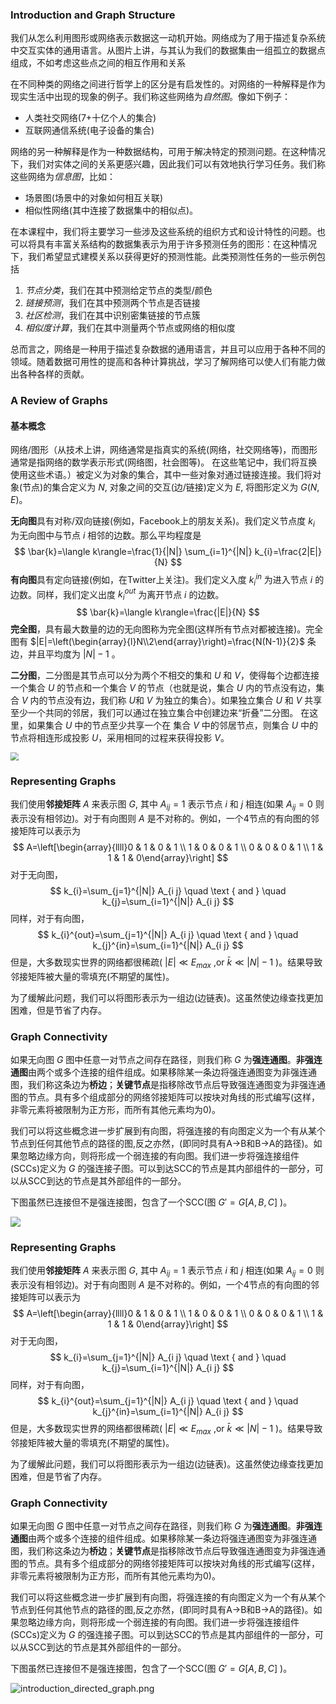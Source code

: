 ### Introduction and Graph Structure

我们从怎么利用图形或网络表示数据这一动机开始。网络成为了用于描述复杂系统中交互实体的通用语言。从图片上讲，与其认为我们的数据集由一组孤立的数据点组成，不如考虑这些点之间的相互作用和关系

在不同种类的网络之间进行哲学上的区分是有启发性的。对网络的一种解释是作为现实生活中出现的现象的例子。我们称这些网络为*自然图*。像如下例子：

- 人类社交网络(7+十亿个人的集合)
- 互联网通信系统(电子设备的集合)

网络的另一种解释是作为一种数据结构，可用于解决特定的预测问题。在这种情况下，我们对实体之间的关系更感兴趣，因此我们可以有效地执行学习任务。我们称这些网络为*信息图*，比如：

- 场景图(场景中的对象如何相互关联)
- 相似性网络(其中连接了数据集中的相似点)。

在本课程中，我们将主要学习一些涉及这些系统的组织方式和设计特性的问题。也可以将具有丰富关系结构的数据集表示为用于许多预测任务的图形：在这种情况下，我们希望显式建模关系以获得更好的预测性能。此类预测性任务的一些示例包括

1. *节点分类*，我们在其中预测给定节点的类型/颜色
2. *链接预测*，我们在其中预测两个节点是否链接
3. *社区检测*，我们在其中识别密集链接的节点簇
4. *相似度计算*，我们在其中测量两个节点或网络的相似度

总而言之，网络是一种用于描述复杂数据的通用语言，并且可以应用于各种不同的领域。随着数据可用性的提高和各种计算挑战，学习了解网络可以使人们有能力做出各种各样的贡献。

### A Review of Graphs

#### 基本概念

网络/图形（从技术上讲，网络通常是指真实的系统(网络，社交网络等)，而图形通常是指网络的数学表示形式(网络图，社会图等)。 在这些笔记中，我们将互换使用这些术语。）被定义为对象的集合，其中一些对象对通过链接连接。我们将对象(节点)的集合定义为 $N$, 对象之间的交互(边/链接)定义为 $E$, 将图形定义为 $G(N,E)$。

**无向图**具有对称/双向链接(例如，Facebook上的朋友关系)。我们定义节点度 $k_{i}$ 为无向图中与节点 $i$ 相邻的边数。那么平均程度是
$$
\bar{k}=\langle k\rangle=\frac{1}{|N|} \sum_{i=1}^{|N|} k_{i}=\frac{2|E|}{N}
$$
**有向图**具有定向链接(例如，在Twitter上关注)。我们定义入度 $k_{i}^{in}$ 为进入节点 $i$ 的边数。同样，我们定义出度 $k_{i}^{out}$ 为离开节点 $i$ 的边数。
$$
\bar{k}=\langle k\rangle=\frac{|E|}{N}
$$
**完全图**，具有最大数量的边的无向图称为完全图(这样所有节点对都被连接)。完全图有 $|E|=\left(\begin{array}{l}N\\2\end{array}\right)=\frac{N(N-1)}{2}$ 条边，并且平均度为 $|N|-1$ 。

**二分图**，二分图是其节点可以分为两个不相交的集和 $U$ 和 $V$，使得每个边都连接一个集合 $U$ 的节点和一个集合 $V$ 的节点（也就是说，集合 $U$ 内的节点没有边，集合 $V$ 内的节点没有边，我们称 $U$和 $V$  为独立的集合）。如果独立集合 $U$ 和 $V$ 共享至少一个共同的邻居，我们可以通过在独立集合中创建边来“折叠”二分图。
在这里，如果集合 $U$ 中的节点至少共享一个在 集合 $V$ 中的邻居节点，则集合 $U$  中的节点将相连形成投影 $U$，采用相同的过程来获得投影 $V$。

<img src="https://i.loli.net/2020/05/16/deuqbZmL42lOBiH.png" style="zoom:80%;" />

### Representing Graphs

我们使用**邻接矩阵** $A$ 来表示图 $G$, 其中 $A_{ij}=1$ 表示节点 $i$ 和 $j$ 相连(如果 $A_{ij}=0$ 则表示没有相邻边)。对于有向图则 $A$ 是不对称的。例如，一个4节点的有向图的邻接矩阵可以表示为
$$
A=\left[\begin{array}{llll}0 & 1 & 0 & 1 \\ 1 & 0 & 0 & 1 \\ 0 & 0 & 0 & 1 \\ 1 & 1 & 1 & 0\end{array}\right]
$$
对于无向图，
$$
k_{i}=\sum_{j=1}^{|N|} A_{i j} \quad \text { and } \quad k_{j}=\sum_{i=1}^{|N|} A_{i j}
$$
同样，对于有向图，
$$
k_{i}^{out}=\sum_{j=1}^{|N|} A_{i j} \quad \text { and } \quad k_{j}^{in}=\sum_{i=1}^{|N|} A_{i j}
$$
但是，大多数现实世界的网络都很稀疏( $|E| \ll E_{m a x}$ ,or $\bar{k} \ll |N|-1$ )。结果导致邻接矩阵被大量的零填充(不期望的属性)。

为了缓解此问题，我们可以将图形表示为一组边(边链表)。这虽然使边缘查找更加困难，但是节省了内存。

### Graph Connectivity

如果无向图 $G$ 图中任意一对节点之间存在路径，则我们称 $G$ 为**强连通图**。**非强连通图**由两个或多个连接的组件组成。如果移除某一条边将强连通图变为非强连通图，我们称这条边为**桥边**；**关键节点**是指移除改节点后导致强连通图变为非强连通图的节点。具有多个组成部分的网络邻接矩阵可以按块对角线的形式编写(这样，非零元素将被限制为正方形，而所有其他元素均为0)。

我们可以将这些概念进一步扩展到有向图，将强连接的有向图定义为一个有从某个节点到任何其他节点的路径的图,反之亦然，(即同时具有A→B和B→A的路径)。如果忽略边缘方向，则将形成一个弱连接的有向图。我们进一步将强连接组件(SCCs)定义为 $G$ 的强连接子图。可以到达SCC的节点是其内部组件的一部分，可以从SCC到达的节点是其外部组件的一部分。

下图虽然已连接但不是强连接图，包含了一个SCC(图 $G'=G[A,B,C]$ )。

<img src="https://i.loli.net/2020/05/16/lQwopUVYiBH2u3h.png" style="zoom:100%;" />

### Representing Graphs

我们使用**邻接矩阵** $A$ 来表示图 $G$, 其中 $A_{ij}=1$ 表示节点 $i$ 和 $j$ 相连(如果 $A_{ij}=0$ 则表示没有相邻边)。对于有向图则 $A$ 是不对称的。例如，一个4节点的有向图的邻接矩阵可以表示为
$$
A=\left[\begin{array}{llll}0 & 1 & 0 & 1 \\ 1 & 0 & 0 & 1 \\ 0 & 0 & 0 & 1 \\ 1 & 1 & 1 & 0\end{array}\right]
$$
对于无向图，
$$
k_{i}=\sum_{j=1}^{|N|} A_{i j} \quad \text { and } \quad k_{j}=\sum_{i=1}^{|N|} A_{i j}
$$
同样，对于有向图，
$$
k_{i}^{out}=\sum_{j=1}^{|N|} A_{i j} \quad \text { and } \quad k_{j}^{in}=\sum_{i=1}^{|N|} A_{i j}
$$
但是，大多数现实世界的网络都很稀疏( $|E| \ll E_{m a x}$ ,or $\bar{k} \ll |N|-1$ )。结果导致邻接矩阵被大量的零填充(不期望的属性)。

为了缓解此问题，我们可以将图形表示为一组边(边链表)。这虽然使边缘查找更加困难，但是节省了内存。

### Graph Connectivity

如果无向图 $G$ 图中任意一对节点之间存在路径，则我们称 $G$ 为**强连通图**。**非强连通图**由两个或多个连接的组件组成。如果移除某一条边将强连通图变为非强连通图，我们称这条边为**桥边**；**关键节点**是指移除改节点后导致强连通图变为非强连通图的节点。具有多个组成部分的网络邻接矩阵可以按块对角线的形式编写(这样，非零元素将被限制为正方形，而所有其他元素均为0)。

我们可以将这些概念进一步扩展到有向图，将强连接的有向图定义为一个有从某个节点到任何其他节点的路径的图,反之亦然，(即同时具有A→B和B→A的路径)。如果忽略边缘方向，则将形成一个弱连接的有向图。我们进一步将强连接组件(SCCs)定义为 $G$ 的强连接子图。可以到达SCC的节点是其内部组件的一部分，可以从SCC到达的节点是其外部组件的一部分。

下图虽然已连接但不是强连接图，包含了一个SCC(图 $G'=G[A,B,C]$ )。

![introduction_directed_graph.png](https://i.loli.net/2020/05/16/deuqbZmL42lOBiH.png)

